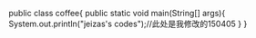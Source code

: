 public class coffee{
	public static void main(String[] args){
		System.out.println("jeizas's codes");//此处是我修改的150405
	}
}